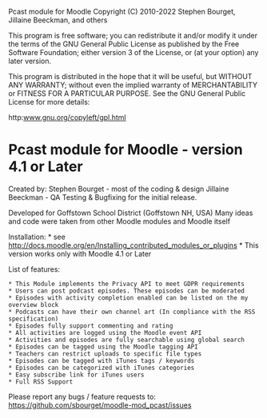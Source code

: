 Pcast module for Moodle
Copyright (C) 2010-2022  Stephen Bourget, Jillaine Beeckman, and others


This program is free software; you can redistribute it and/or modify
it under the terms of the GNU General Public License as published by
the Free Software Foundation; either version 3 of the License, or
(at your option) any later version.

This program is distributed in the hope that it will be useful,
but WITHOUT ANY WARRANTY; without even the implied warranty of
MERCHANTABILITY or FITNESS FOR A PARTICULAR PURPOSE.  See the
GNU General Public License for more details:

http:www.gnu.org/copyleft/gpl.html

Pcast module for Moodle - version 4.1 or Later
===============================================================================

Created by:
      Stephen Bourget - most of the coding & design
      Jillaine Beeckman - QA Testing & Bugfixing for the initial release.

Developed for Goffstown School District (Goffstown NH, USA)
Many ideas and code were taken from other Moodle modules and Moodle itself

Installation:
    * see http://docs.moodle.org/en/Installing_contributed_modules_or_plugins
    * This version works only with Moodle 4.1 or Later

List of features:

    * This Module implements the Privacy API to meet GDPR requirements
    * Users can post podcast episodes. These episodes can be moderated
    * Episodes with activity completion enabled can be listed on the my overview block
    * Podcasts can have their own channel art (In compliance with the RSS specification)
    * Episodes fully support commenting and rating
    * All activities are logged using the Moodle event API
    * Activities and episodes are fully searchable using global search
    * Episodes can be tagged using the Moodle tagging API
    * Teachers can restrict uploads to specific file types
    * Episodes can be tagged with iTunes tags / keywords
    * Episodes can be categorized with iTunes categories
    * Easy subscribe link for iTunes users
    * Full RSS Support

Please report any bugs / feature requests to:
https://github.com/sbourget/moodle-mod_pcast/issues
